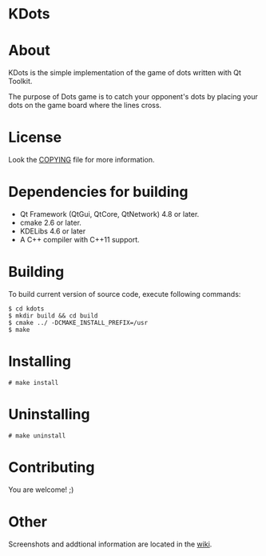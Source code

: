 KDots
=====

About
=====
KDots is the simple implementation of the game of dots written with Qt Toolkit.

The purpose of Dots game is to catch your opponent's dots by placing your dots
on the game board where the lines cross.

License
=======
Look the [COPYING](https://github.com/Ignotus/kdots/blob/master/COPYING) file for more information.

Dependencies for building
=========================
* Qt Framework (QtGui, QtCore, QtNetwork) 4.8 or later.
* cmake 2.6 or later.
* KDELibs 4.6 or later
* A C++ compiler with C++11 support.

Building
========
To build current version of source code, execute following commands:

    $ cd kdots
    $ mkdir build && cd build
    $ cmake ../ -DCMAKE_INSTALL_PREFIX=/usr
    $ make

Installing
==========
    # make install

Uninstalling
============
    # make uninstall

Contributing
============
You are welcome! ;)

Other
=====
Screenshots and addtional information are located in the [wiki](https://github.com/Ignotus/kdots/wiki).
